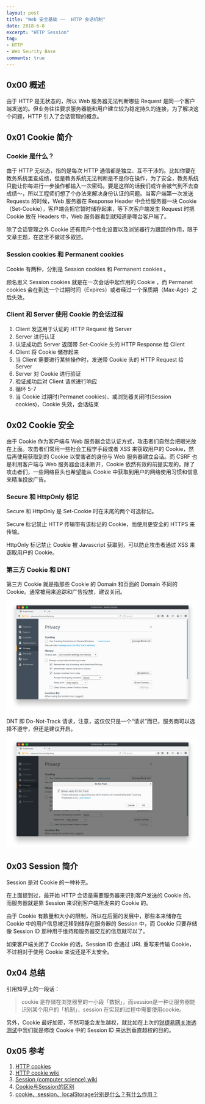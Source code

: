 ```yaml
---
layout: post
title: "Web 安全基础 ——  HTTP 会话机制"
date: 2018-6-8
excerpt: "HTTP Session"
tag:
- HTTP
- Web Seurity Base
comments: true
---
```


## 0x00 概述

由于 HTTP 是无状态的，所以 Web 服务器无法判断哪些 Request 是同一个客户端发送的。但业务往往要求服务器能和用户建立较为稳定持久的连接，为了解决这个问题，HTTP 引入了会话管理的概念。

## 0x01 Cookie 简介

### Cookie 是什么？

由于 HTTP 无状态，指的是每次 HTTP 通信都是独立、互不干涉的。比如你要在教务系统里查成绩，但是教务系统无法判断是不是你在操作，为了安全，教务系统只能让你每进行一步操作都输入一次密码。要是这样的话我们或许会被气到不去查成绩～，所以工程师们想了个办法来解决身份认证的问题。当客户端第一次发送 Requests 的时候，Web 服务器在 Response Header 中会给服务器一块 Cookie（Set-Cookie），客户端会把它暂时储存起来，等下次客户端发生 Request 时把 Cookie 放在 Headers 中，Web 服务器看到就知道是哪台客户端了。

除了会话管理之外 Cookie 还有用户个性化设置以及浏览器行为跟踪的作用，限于文章主题，在这里不做过多叙述。

### Session cookies 和 Permanent cookies

Cookie 有两种，分别是 Session cookies 和 Permanent cookies 。

顾名思义 Session cookies 就是在一次会话中起作用的 Cookie ，而 Permanet cookies 会在到达一个过期时间（Expires）或者经过一个保质期（Max-Age）之后失效。

### Client 和 Server 使用 Cookie 的会话过程

1. Client 发送用于认证的 HTTP Request 给 Server
2. Server 进行认证
3. 认证成功后 Server 返回带 Set-Cookie 头的 HTTP Response 给 Client
4. Client 将 Cookie 储存起来
5. 当 Client 需要进行某些操作时，发送带 Cookie 头的 HTTP Request 给 Server
6. Server 对 Cookie 进行验证
7. 验证成功后对 Client 请求进行响应
8. 循环 5-7
9. 当 Cookie 过期时(Permanet cookies)、或浏览器关闭时(Session cookies)，Cookie 失效，会话结束

## 0x02 Cookie 安全

由于 Cookie 作为客户端与 Web 服务器会话认证方式，攻击者们自然会把眼光放在上面。攻击者们常用一些社会工程学手段或者 XSS 来窃取用户的 Cookie，然后再使用获取到的 Cookie 以受害者的身份与 Web 服务器建立会话。而 CSRF 也是利用客户端与 Web 服务器会话未断开，Cookie 依然有效的前提实现的。除了攻击者们，一些网络巨头也希望能从 Cookie 中获取到用户的网络使用习惯和信息来精准投放广告。

### Secure 和 HttpOnly 标记

Secure 和 HttpOnly 是 Set-Cookie 时在末尾的两个可选标记。

Secure 标记禁止 HTTP 传输带有该标记的 Cookie，而使用更安全的 HTTPS 来传输。

HttpOnly 标记禁止 Cookie 被 Javascript 获取到，可以防止攻击者通过 XSS 来窃取用户的 Cookie。

### 第三方 Cookie 和 DNT

第三方 Cookie 就是指那些 Cookie 的 Domain 和页面的 Domain 不同的 Cookie。通常被用来追踪和广告投放，建议关闭。

![3P_cookie](https://github.com/Aquilao/Blog/raw/master/assets/img/HTTP_session-img/3P_cookie.png)

DNT 即 Do-Not-Track 请求，注意，这仅仅只是一个“请求”而已，服务商可以选择不遵守，但还是建议开启。

![DNT](https://github.com/Aquilao/Blog/raw/master/assets/img/HTTP_session-img/DNT.png)


## 0x03 Session 简介

Session 是对 Cookie 的一种补充。

在上面提到过，最开始 HTTP 会话是需要服务器来识别客户发送的 Cookie 的，而服务器就是靠 Session 来识别客户端所发来的 Cookie 的。

由于 Cookie 有数量和大小的限制，所以在后面的发展中，那些本来储存在 Cookie 中的用户信息被迁移到储存在服务器的 Session 中，而 Cookie 只要存储像 Session ID 那种用于维持和服务器交互的信息就可以了。

如果客户端关闭了 Cookie 的话，Session ID 会通过 URL 重写来传输 Cookie，不过相对于使用 Cookie 来说还是不太安全。

## 0x04 总结

引用知乎上的一段话：

> cookie 是存储在浏览器里的一小段「数据」，而session是一种让服务器能识别某个用户的「机制」，session 在实现的过程中需要使用cookie。

另外，Cookie 最好加密，不然可能会发生越权，就比如在上次的[锐捷易网关渗透测试](https://aquilao.github.io/Blog/Elevation_of_privilege-Reijie_gateway/)中我们就是修改 Cookie 中的 Session ID 来达到垂直越权的目的。

## 0x05 参考

1. [HTTP cookies](https://developer.mozilla.org/zh-CN/docs/Web/HTTP/Cookies)
2. [HTTP cookie wiki](https://en.wikipedia.org/wiki/HTTP_cookie)
3. [Session (computer science) wiki](https://en.wikipedia.org/wiki/Session_(computer_science))
4. [Cookie与Session的区别](https://bbs.ichunqiu.com/forum.php?mod=viewthread&tid=3515&highlight=session)
5. [cookie、session、localStorage分别是什么？有什么作用？](https://zhuanlan.zhihu.com/p/22388743)

